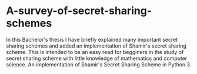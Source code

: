# A-survey-of-secret-sharing-schemes
In this Bachelor's thesis I have briefly explained many important secret sharing schemes and added an implementation of Shamir's secret sharing scheme. This is intended to be an easy read for begginers in the study of secret sharing scheme with little knowledge of mathematics and computer science. An implementation of Shamir's Secret Sharing Scheme in Python 3.
